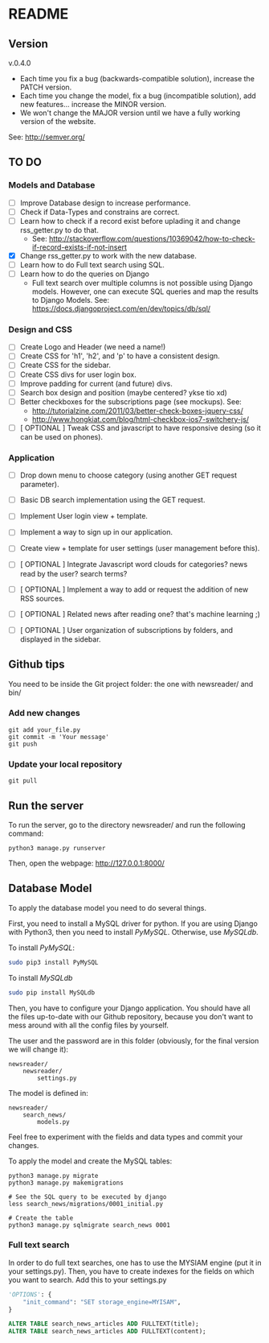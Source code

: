 # README

## Version

v.0.4.0

* Each time you fix a bug (backwards-compatible solution), increase the PATCH version.
* Each time you change the model, fix a bug (incompatible solution), add new features... increase the MINOR version.
* We won't change the MAJOR version until we have a fully working version of the website.

See: http://semver.org/



## TO DO

### Models and Database

- [ ] Improve Database design to increase performance.
- [ ] Check if Data-Types and constrains are correct.
- [ ] Learn how to check if a record exist before uplading it and change rss_getter.py to do that.
    - See: http://stackoverflow.com/questions/10369042/how-to-check-if-record-exists-if-not-insert
- [x] Change rss_getter.py to work with the new database.
- [ ] Learn how to do Full text search using SQL.
- [ ] Learn how to do the queries on Django
    - Full text search over multiple columns is not possible using Django models.
     However, one can execute SQL queries and map the results to Django Models. See: https://docs.djangoproject.com/en/dev/topics/db/sql/

### Design and CSS
- [ ] Create Logo and Header (we need a name!)
- [ ] Create CSS for 'h1', 'h2', and 'p' to have a consistent design.
- [ ] Create CSS for the sidebar.
- [ ] Create CSS divs for user login box.
- [ ] Improve padding for current (and future) divs.
- [ ] Search box design and position (maybe centered? ykse tio xd)
- [ ] Better checkboxes for the subscriptions page (see mockups). See:
    - http://tutorialzine.com/2011/03/better-check-boxes-jquery-css/
    - http://www.hongkiat.com/blog/html-checkbox-ios7-switchery-js/
- [ ] [ OPTIONAL ] Tweak CSS and javascript to have responsive desing (so it can be used on phones).

### Application
- [ ] Drop down menu to choose category (using another GET request parameter).  
- [ ] Basic DB search implementation using the GET request.
- [ ] Implement User login view + template.
- [ ] Implement a way to sign up in our application.
- [ ] Create view + template for user settings (user management before this).
- [ ] [ OPTIONAL ] Integrate Javascript word clouds for categories? news read by the user? search terms?
- [ ] [ OPTIONAL ] Implement a way to add or request the addition of new RSS sources.
- [ ] [ OPTIONAL ] Related news after reading one? that's machine learning ;)
- [ ] [ OPTIONAL ] User organization of subscriptions by folders, and displayed in the sidebar.


## Github tips

You need to be inside the Git project folder: the one with newsreader/ and bin/

### Add new changes

```
git add your_file.py
git commit -m 'Your message'
git push
```

### Update your local repository

```
git pull
```

## Run the server

To run the server, go to the directory newsreader/ and run the following command:

```
python3 manage.py runserver
```

Then, open the webpage: http://127.0.0.1:8000/


## Database Model
To apply the database model you need to do several things.

First, you need to install a MySQL driver for python. If you are using Django with Python3,
then you need to install *PyMySQL*. Otherwise, use *MySQLdb*.

To install *PyMySQL*:

```bash
sudo pip3 install PyMySQL
```

To install *MySQLdb*

```bash
sudo pip install MySQLdb
```

Then, you have to configure your Django application. You should have all the files up-to-date
with our Github repository, because you don't want to mess around with all the config files by yourself.

The user and the password are in this folder (obviously, for the final version we will change it):

```
newsreader/
    newsreader/
        settings.py
```

The model is defined in:

```
newsreader/
    search_news/
        models.py
```

Feel free to experiment with the fields and data types and commit your changes.

To apply the model and create the MySQL tables:

```
python3 manage.py migrate
python3 manage.py makemigrations

# See the SQL query to be executed by django
less search_news/migrations/0001_initial.py

# Create the table
python3 manage.py sqlmigrate search_news 0001
```

### Full text search
In order to do full text searches, one has to use the MYSIAM engine (put it in your settings.py).
Then, you have to create indexes for the fields on which you want to search.
Add this to your settings.py

```python
'OPTIONS': {
    "init_command": "SET storage_engine=MYISAM",
}
```

```sql
ALTER TABLE search_news_articles ADD FULLTEXT(title);
ALTER TABLE search_news_articles ADD FULLTEXT(content);
```
